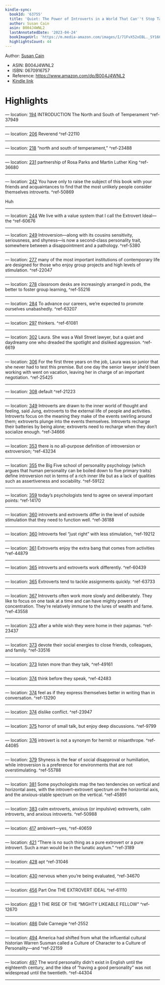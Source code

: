 ```yaml
---
kindle-sync:
  bookId: '63755'
  title: 'Quiet: The Power of Introverts in a World That Can''t Stop Talking'
  author: Susan Cain
  asin: B004J4WNL2
  lastAnnotatedDate: '2023-04-24'
  bookImageUrl: 'https://m.media-amazon.com/images/I/71FvX52xEBL._SY160.jpg'
  highlightsCount: 44
---
```

Author: [Susan Cain](https://www.amazon.comundefined)
* ASIN: B004J4WNL2
* ISBN: 0670916757
* Reference: https://www.amazon.com/dp/B004J4WNL2
* [Kindle link](kindle://book?action=open&asin=B004J4WNL2)

# Highlights

— location: [194](kindle://book?action=open&asin=B004J4WNL2&location=194)
INTRODUCTION The North and South of Temperament ^ref-37949

---
— location: [206](kindle://book?action=open&asin=B004J4WNL2&location=206)
Reverend ^ref-22110

---
— location: [218](kindle://book?action=open&asin=B004J4WNL2&location=218)
“north and south of temperament,” ^ref-23488

---
— location: [231](kindle://book?action=open&asin=B004J4WNL2&location=231)
partnership of Rosa Parks and Martin Luther King ^ref-36680

---
— location: [242](kindle://book?action=open&asin=B004J4WNL2&location=242)
You have only to raise the subject of this book with your friends and acquaintances to find that the most unlikely people consider themselves introverts. ^ref-50869

Huh

---
— location: [244](kindle://book?action=open&asin=B004J4WNL2&location=244)
We live with a value system that I call the Extrovert Ideal—the ^ref-60676

---
— location: [249](kindle://book?action=open&asin=B004J4WNL2&location=249)
Introversion—along with its cousins sensitivity, seriousness, and shyness—is now a second-class personality trait, somewhere between a disappointment and a pathology. ^ref-5380

---
— location: [277](kindle://book?action=open&asin=B004J4WNL2&location=277)
many of the most important institutions of contemporary life are designed for those who enjoy group projects and high levels of stimulation. ^ref-22047

---
— location: [278](kindle://book?action=open&asin=B004J4WNL2&location=278)
classroom desks are increasingly arranged in pods, the better to foster group learning, ^ref-55216

---
— location: [284](kindle://book?action=open&asin=B004J4WNL2&location=284)
To advance our careers, we’re expected to promote ourselves unabashedly. ^ref-63207

---
— location: [297](kindle://book?action=open&asin=B004J4WNL2&location=297)
thinkers. ^ref-61081

---
— location: [302](kindle://book?action=open&asin=B004J4WNL2&location=302)
Laura. She was a Wall Street lawyer, but a quiet and daydreamy one who dreaded the spotlight and disliked aggression. ^ref-6619

---
— location: [306](kindle://book?action=open&asin=B004J4WNL2&location=306)
For the first three years on the job, Laura was so junior that she never had to test this premise. But one day the senior lawyer she’d been working with went on vacation, leaving her in charge of an important negotiation. ^ref-25425

---
— location: [308](kindle://book?action=open&asin=B004J4WNL2&location=308)
default ^ref-21223

---
— location: [349](kindle://book?action=open&asin=B004J4WNL2&location=349)
Introverts are drawn to the inner world of thought and feeling, said Jung, extroverts to the external life of people and activities. Introverts focus on the meaning they make of the events swirling around them; extroverts plunge into the events themselves. Introverts recharge their batteries by being alone; extroverts need to recharge when they don’t socialize enough. ^ref-34666

---
— location: [353](kindle://book?action=open&asin=B004J4WNL2&location=353)
there is no all-purpose definition of introversion or extroversion; ^ref-43234

---
— location: [355](kindle://book?action=open&asin=B004J4WNL2&location=355)
the Big Five school of personality psychology (which argues that human personality can be boiled down to five primary traits) define introversion not in terms of a rich inner life but as a lack of qualities such as assertiveness and sociability. ^ref-59122

---
— location: [359](kindle://book?action=open&asin=B004J4WNL2&location=359)
today’s psychologists tend to agree on several important points: ^ref-14170

---
— location: [360](kindle://book?action=open&asin=B004J4WNL2&location=360)
introverts and extroverts differ in the level of outside stimulation that they need to function well. ^ref-36188

---
— location: [360](kindle://book?action=open&asin=B004J4WNL2&location=360)
Introverts feel “just right” with less stimulation, ^ref-19212

---
— location: [361](kindle://book?action=open&asin=B004J4WNL2&location=361)
Extroverts enjoy the extra bang that comes from activities ^ref-44879

---
— location: [365](kindle://book?action=open&asin=B004J4WNL2&location=365)
introverts and extroverts work differently. ^ref-60439

---
— location: [365](kindle://book?action=open&asin=B004J4WNL2&location=365)
Extroverts tend to tackle assignments quickly. ^ref-63733

---
— location: [367](kindle://book?action=open&asin=B004J4WNL2&location=367)
Introverts often work more slowly and deliberately. They like to focus on one task at a time and can have mighty powers of concentration. They’re relatively immune to the lures of wealth and fame. ^ref-43558

---
— location: [373](kindle://book?action=open&asin=B004J4WNL2&location=373)
after a while wish they were home in their pajamas. ^ref-23437

---
— location: [373](kindle://book?action=open&asin=B004J4WNL2&location=373)
devote their social energies to close friends, colleagues, and family. ^ref-33516

---
— location: [373](kindle://book?action=open&asin=B004J4WNL2&location=373)
listen more than they talk, ^ref-49161

---
— location: [374](kindle://book?action=open&asin=B004J4WNL2&location=374)
think before they speak, ^ref-42483

---
— location: [374](kindle://book?action=open&asin=B004J4WNL2&location=374)
feel as if they express themselves better in writing than in conversation. ^ref-13290

---
— location: [374](kindle://book?action=open&asin=B004J4WNL2&location=374)
dislike conflict. ^ref-23947

---
— location: [375](kindle://book?action=open&asin=B004J4WNL2&location=375)
horror of small talk, but enjoy deep discussions. ^ref-9799

---
— location: [376](kindle://book?action=open&asin=B004J4WNL2&location=376)
introvert is not a synonym for hermit or misanthrope. ^ref-44085

---
— location: [379](kindle://book?action=open&asin=B004J4WNL2&location=379)
Shyness is the fear of social disapproval or humiliation, while introversion is a preference for environments that are not overstimulating. ^ref-55788

---
— location: [381](kindle://book?action=open&asin=B004J4WNL2&location=381)
Some psychologists map the two tendencies on vertical and horizontal axes, with the introvert-extrovert spectrum on the horizontal axis, and the anxious-stable spectrum on the vertical. ^ref-45891

---
— location: [383](kindle://book?action=open&asin=B004J4WNL2&location=383)
calm extroverts, anxious (or impulsive) extroverts, calm introverts, and anxious introverts. ^ref-50988

---
— location: [417](kindle://book?action=open&asin=B004J4WNL2&location=417)
ambivert—yes, ^ref-40659

---
— location: [421](kindle://book?action=open&asin=B004J4WNL2&location=421)
“There is no such thing as a pure extrovert or a pure introvert. Such a man would be in the lunatic asylum.” ^ref-3189

---
— location: [428](kindle://book?action=open&asin=B004J4WNL2&location=428)
apt ^ref-31046

---
— location: [430](kindle://book?action=open&asin=B004J4WNL2&location=430)
nervous when you’re being evaluated, ^ref-34670

---
— location: [456](kindle://book?action=open&asin=B004J4WNL2&location=456)
Part One THE EXTROVERT IDEAL ^ref-61110

---
— location: [459](kindle://book?action=open&asin=B004J4WNL2&location=459)
1 THE RISE OF THE “MIGHTY LIKEABLE FELLOW” ^ref-12670

---
— location: [486](kindle://book?action=open&asin=B004J4WNL2&location=486)
Dale Carnegie ^ref-2552

---
— location: [494](kindle://book?action=open&asin=B004J4WNL2&location=494)
America had shifted from what the influential cultural historian Warren Susman called a Culture of Character to a Culture of Personality—and ^ref-22159

---
— location: [497](kindle://book?action=open&asin=B004J4WNL2&location=497)
The word personality didn’t exist in English until the eighteenth century, and the idea of “having a good personality” was not widespread until the twentieth. ^ref-44304

---
